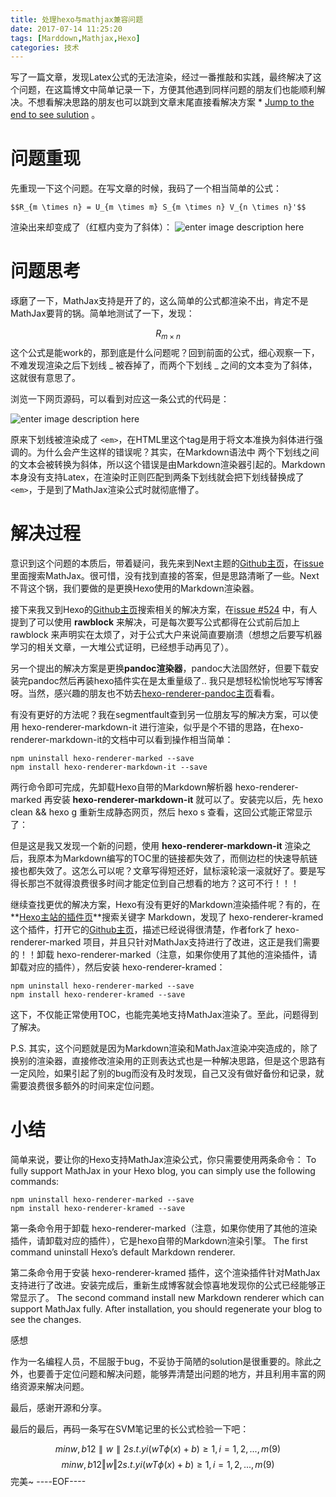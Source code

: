 ```yaml
---
title: 处理hexo与mathjax兼容问题
date: 2017-07-14 11:25:20
tags: [Marddown,Mathjax,Hexo]
categories: 技术
---
```

写了一篇文章，发现Latex公式的无法渲染，经过一番推敲和实践，最终解决了这个问题，在这篇博文中简单记录一下，方便其他遇到同样问题的朋友们也能顺利解决。不想看解决思路的朋友也可以跳到文章末尾直接看解决方案 * [Jump to the end to see sulution](#小结) 。
 <!-- more -->
# 问题重现

先重现一下这个问题。在写文章的时候，我码了一个相当简单的公式：

```
$$R_{m \times n} = U_{m \times m} S_{m \times n} V_{n \times n}'$$
```
渲染出来却变成了（红框内变为了斜体）：
![enter image description here](http://oe0e8k1nf.bkt.clouddn.com/Before_Change_Markdown_Renderer1.png)



# 问题思考

琢磨了一下，MathJax支持是开了的，这么简单的公式都渲染不出，肯定不是MathJax要背的锅。简单地测试了一下，发现：

$$R_{m \times n}$$
这个公式是能work的，那到底是什么问题呢？回到前面的公式，细心观察一下，不难发现渲染之后下划线 _ 被吞掉了，而两个下划线 _ 之间的文本变为了斜体，这就很有意思了。

浏览一下网页源码，可以看到对应这一条公式的代码是：

![enter image description here](http://oe0e8k1nf.bkt.clouddn.com/Before_Change_Markdown_Renderer2.png)


原来下划线被渲染成了 `<em>`，在HTML里这个tag是用于将文本准换为斜体进行强调的。为什么会产生这样的错误呢？其实，在Markdown语法中 两个下划线之间的文本会被转换为斜体，所以这个错误是由Markdown渲染器引起的。Markdown本身没有支持Latex，在渲染时正则匹配到两条下划线就会把下划线替换成了 `<em>`，于是到了MathJax渲染公式时就彻底懵了。

# 解决过程

意识到这个问题的本质后，带着疑问，我先来到Next主题的[Github主页](https://github.com/iissnan/hexo-theme-next/)，在[issue](https://github.com/iissnan/hexo-theme-next/issues?utf8=%E2%9C%93&q=mathjax)里面搜索MathJax。很可惜，没有找到直接的答案，但是思路清晰了一些。Next不背这个锅，我们要做的是更换Hexo使用的Markdown渲染器。

接下来我又到Hexo的[Github主页](https://github.com/hexojs/hexo/)搜索相关的解决方案，在[issue #524](https://github.com/hexojs/hexo/issues/524) 中，有人提到了可以使用 **rawblock** 来解决，可是每次要写公式都得在公式前后加上 rawblock 来声明实在太烦了，对于公式大户来说简直要崩溃（想想之后要写机器学习的相关文章，一大堆公式证明，已经想手动再见了）。

另一个提出的解决方案是更换**pandoc渲染器**，pandoc大法固然好，但要下载安装完pandoc然后再装hexo插件实在是太重量级了.. 我只是想轻松愉悦地写写博客呀。当然，感兴趣的朋友也不妨去[hexo-renderer-pandoc主页](https://github.com/wzpan/hexo-renderer-pandoc)看看。

有没有更好的方法呢？我在segmentfault查到另一位朋友写的解决方案，可以使用 hexo-renderer-markdown-it 进行渲染，似乎是个不错的思路，在hexo-renderer-markdown-it的文档中可以看到操作相当简单：
```
npm uninstall hexo-renderer-marked --save
npm install hexo-renderer-markdown-it --save
```
两行命令即可完成，先卸载Hexo自带的Markdown解析器 hexo-renderer-marked 再安装 **hexo-renderer-markdown-it** 就可以了。安装完以后，先 hexo clean && hexo g 重新生成静态网页，然后 hexo s 查看，这回公式能正常显示了：


但是这是我又发现一个新的问题，使用 **hexo-renderer-markdown-it** 渲染之后，我原本为Markdown编写的TOC里的链接都失效了，而侧边栏的快速导航链接也都失效了。这怎么可以呢？文章写得短还好，鼠标滚轮滚一滚就好了。要是写得长那岂不就得浪费很多时间才能定位到自己想看的地方？这可不行！！！

继续查找更优的解决方案，Hexo有没有更好的Markdown渲染插件呢？有的，在**[Hexo主站的插件页](https://hexo.io/plugins/)**搜索关键字 Markdown，发现了 hexo-renderer-kramed 这个插件，打开它的[Github主页](https://github.com/sun11/hexo-renderer-kramed)，描述已经说得很清楚，作者fork了 hexo-renderer-marked 项目，并且只针对MathJax支持进行了改进，这正是我们需要的！！卸载 hexo-renderer-marked（注意，如果你使用了其他的渲染插件，请卸载对应的插件），然后安装 hexo-renderer-kramed：
```
npm uninstall hexo-renderer-marked --save
npm install hexo-renderer-kramed --save
```
这下，不仅能正常使用TOC，也能完美地支持MathJax渲染了。至此，问题得到了解决。

P.S. 其实，这个问题就是因为Markdown渲染和MathJax渲染冲突造成的，除了换别的渲染器，直接修改渲染用的正则表达式也是一种解决思路，但是这个思路有一定风险，如果引起了别的bug而没有及时发现，自己又没有做好备份和记录，就需要浪费很多额外的时间来定位问题。

# 小结

简单来说，要让你的Hexo支持MathJax渲染公式，你只需要使用两条命令：
To fully support MathJax in your Hexo blog, you can simply use the following commands:
```
npm uninstall hexo-renderer-marked --save
npm install hexo-renderer-kramed --save
```
第一条命令用于卸载 hexo-renderer-marked（注意，如果你使用了其他的渲染插件，请卸载对应的插件），它是hexo自带的Markdown渲染引擎。
The first command uninstall Hexo’s default Markdown renderer.

第二条命令用于安装 hexo-renderer-kramed 插件，这个渲染插件针对MathJax支持进行了改进。安装完成后，重新生成博客就会惊喜地发现你的公式已经能够正常显示了。
The second command install new Markdown renderer which can support MathJax fully. After installation, you should regenerate your blog to see the changes.

感想

作为一名编程人员，不屈服于bug，不妥协于简陋的solution是很重要的。除此之外，也要善于定位问题和解决问题，能够弄清楚出问题的地方，并且利用丰富的网络资源来解决问题。

最后，感谢开源和分享。

最后的最后，再码一条写在SVM笔记里的长公式检验一下吧：

$$minw,b12∥w∥2s.t.yi(wTϕ(x)+b)≥1,i=1,2,...,m(9)$$
$$minw,b12‖w‖2s.t.yi(wTϕ(x)+b)≥1,i=1,2,...,m(9)$$
完美~ 
----EOF----